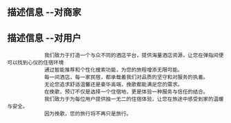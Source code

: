 ## 描述信息 --对商家

## 描述信息 --对用户
                我们致力于打造一个与众不同的酒店平台，提供海量酒店资源，让您在弹指间便可以找到心仪的住宿环境
                通过智能推荐和个性化搜索功能，为您的旅程增添无限可能。
                每一间酒店，每一家民宿，都承载着我们对品质的坚守和对服务的执着。
                无论您追求舒适温馨还是豪华高端，挽歌都能满足您的需求。
                在挽歌，预订不仅是选择一个住宿地，更是体验一种服务与信任的结合。
                我们致力于为每位用户提供独一无二的住宿体验，让您在旅途中感受到家的温暖与安全。
                因为挽歌，您的旅行将不再只是旅行。